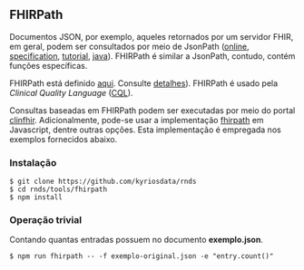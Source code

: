 ## FHIRPath

Documentos JSON, por exemplo, aqueles retornados por um servidor FHIR, em geral, podem ser consultados por meio de JsonPath ([online](https://jsonpath.com/), [specification](https://goessner.net/articles/JsonPath/), [tutorial](https://www.baeldung.com/guide-to-jayway-jsonpath), [java](https://github.com/json-path/JsonPath)). FHIRPath é similar a JsonPath, contudo, contém funções específicas.

FHIRPath está definido [aqui](http://hl7.org/fhirpath/). Consulte [detalhes](https://github.com/HL7/FHIRPath/blob/master/spec/index.adoc)). FHIRPath é usado pela _Clinical Quality Language_ ([CQL](https://cql.hl7.org/index.html)).

Consultas baseadas em FHIRPath podem ser executadas por meio do portal [clinfhir](http://clinfhir.com). Adicionalmente, pode-se usar a implementação [fhirpath](https://github.com/HL7/fhirpath.js) em Javascript, dentre outras opções.
Esta implementação é empregada nos exemplos fornecidos abaixo.

### Instalação

```shell
$ git clone https://github.com/kyriosdata/rnds
$ cd rnds/tools/fhirpath
$ npm install
```

### Operação trivial

Contando quantas entradas possuem no documento **exemplo.json**.

```shell
$ npm run fhirpath -- -f exemplo-original.json -e "entry.count()"
```
